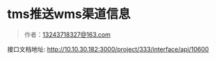 # tms推送wms渠道信息

> 作者：13243718327@163.com

接口文档地址: http://10.10.30.182:3000/project/333/interface/api/10600